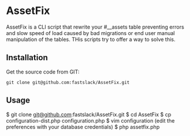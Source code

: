 AssetFix
========

AssetFix is a CLI script that rewrite your #__assets table preventing errors and slow speed of load caused by bad migrations or 
end user manual manipulation of the tables. THis scripts try to offer a way to solve this.

Installation
------------

Get the source code from GIT:

    git clone git@github.com:fastslack/AssetFix.git

Usage
------------

$ git clone git@github.com:fastslack/AssetFix.git
$ cd AssetFix
$ cp configuration-dist.php configuration.php
$ vim configuration (edit the preferences with your database credentials)
$ php assetfix.php

